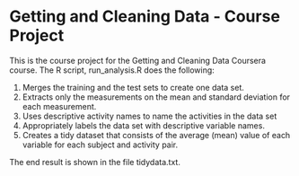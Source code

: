 # Getting and Cleaning Data - Course Project

 This is the course project for the Getting and Cleaning Data Coursera course. The R script, run_analysis.R does the following:

1. Merges the training and the test sets to create one data set.
2. Extracts only the measurements on the mean and standard deviation for each measurement.
3. Uses descriptive activity names to name the activities in the data set
4. Appropriately labels the data set with descriptive variable names.
5. Creates a tidy dataset that consists of the average (mean) value of each variable for each subject and activity pair.

The end result is shown in the file tidydata.txt.
